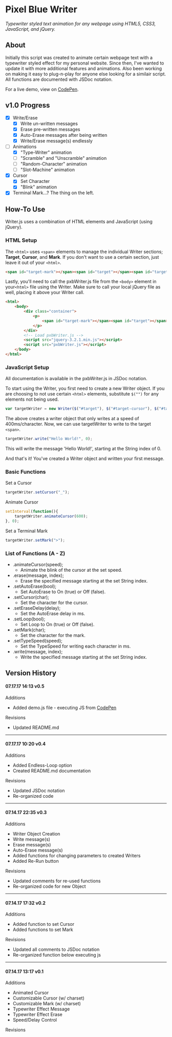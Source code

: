 # Pixel Blue Writer
_Typewriter styled text animation for any webpage using HTML5, CSS3, JavaScript, and jQuery._

## About
Initially this script was created to animate certain webpage text with a typewriter styled effect for my personal website. Since then, I've wanted to update it with more additional features and animations. Also been working on making it easy to plug-n-play for anyone else looking for a similair script. All functions are documented with JSDoc notation. 

For a live demo, view on [CodePen](https://codepen.io/pxlblue/full/WOmddR).

## v1.0 Progress
- [x] Write/Erase
    - [x] Write un-written messages
    - [x] Erase pre-written messages
    - [x] Auto-Erase messages after being written
    - [x] Write/Erase message(s) endlessly
- [ ] Animations
    - [x] "Type-Writer" animation
    - [ ] "Scramble" and "Unscramble" animation
    - [ ] "Random-Character" animation
    - [ ] "Slot-Machine" animation
- [x] Cursor
    - [x] Set Character
    - [x] "Blink" animation
- [x] Terminal Mark...? The thing on the left.

## How-To Use
Writer.js uses a combination of HTML elements and JavaScript (using jQuery).

### HTML Setup
The `<html>` uses `<span>` elements to manage the individual Writer sections; **Target**, **Cursor**, and **Mark**. If you don't want to use a certain section, just leave it out of your `<html>`.

```HTML
<span id="target-mark"></span><span id="target"></span><span id="target-cursor"></span>
```

Lastly, you'll need to call the pxbWriter.js file from the `<body>` element in your`<html>` file using the Writer. Make sure to call your local jQuery file as well, placing it above your Writer call.
```HTML
<html>
    <body>
        <div class="container">
            <p>
                <span id="target-mark"></span><span id="target"></span><span id="target-cursor"></span>
            </p>
        </div>
        <!-- Load pxbWriter.js -->
        <script src="jquery-3.2.1.min.js"></script>
        <script src="pxbWriter.js"></script>
    </body>
</html>
```
### JavaScript Setup
All documentation is available in the pxbWriter.js in JSDoc notation.

To start using the Writer, you first need to create a new Writer object. If you are choosing to not use certain `<html>` elements, substitute `$("")` for any elements not being used.
```JavaScript
var targetWriter = new Writer($("#target"), $("#target-cursor"), $("#target-mark"), 400, false, false, 0);
```
The above creates a writer object that only writes at a speed of 400ms/character. Now, we can use targetWriter to write to the target `<span>`.
```JavaScript
targetWriter.write("Hello World!", 0);
```
This will write the message 'Hello World!', starting at the String index of 0.

And that's it! You've created a Writer object and written your first message.

### Basic Functions
Set a Cursor
```JavaScript
targetWriter.setCursor("_");
```
Animate Cursor
```JavaScript
setInterval(function(){
    targetWriter.animateCursor(600);
}, 0);
```
Set a Terminal Mark
```JavaScript
targetWriter.setMark(">");
```
### List of Functions (A - Z)
- .animateCursor(speed);
    - Animate the blink of the cursor at the set speed.
- .erase(message, index);
    - Erase the specified message starting at the set String index.
- .setAutoErase(bool);
    - Set AutoErase to On (true) or Off (false).
- .setCursor(char);
    - Set the character for the cursor.
- .setEraseDelay(delay);
    - Set the AutoErase delay in ms.
- .setLoop(bool);
    - Set Loop to On (true) or Off (false).
- .setMark(char);
    - Set the character for the mark.
- .setTypeSpeed(speed);
    - Set the TypeSpeed for writing each character in ms.
- .write(message, index);
    - Write the specified message starting at the set String index.


## Version History
#### 07.17.17 14:13 v0.5
Additions
- Added demo.js file - executing JS from [CodePen](https://codepen.io/pxlblue/pen/WOmddR)

Revisions
- Updated README.md
---
#### 07.17.17 10:20 v0.4
Additions
- Added Endless-Loop option
- Created README.md documentation

Revisions
- Updated JSDoc notation
- Re-organized code
---
#### 07.14.17 22:35 v0.3
Additions
- Writer Object Creation
- Write message(s)
- Erase message(s)
- Auto-Erase message(s)
- Added functions for changing parameters to created Writers
- Added Re-Run button

Revisions
- Updated comments for re-used functions
- Re-organized code for new Object
---
#### 07.14.17 17:32 v0.2
Additions
- Added function to set Cursor
- Added functions to set Mark

Revisions
- Updated all comments to JSDoc notation
- Re-organized function below executing js
---
#### 07.14.17 13:17 v0.1
Additions
- Animated Cursor
- Customizable Cursor (w/ charset)
- Customizable Mark (w/ charset)
- Typewriter Effect Message
- Typewriter Effect Erase
- Speed/Delay Control

Revisions
